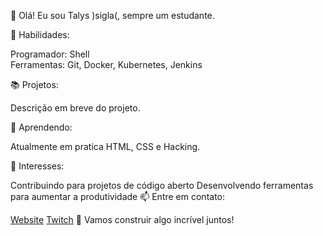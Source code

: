 👋 Olá! Eu sou Talys )sigla(, sempre um estudante.

🔧 Habilidades:

Programador: Shell<br>
Ferramentas: Git, Docker, Kubernetes, Jenkins

📚 Projetos:

Descrição em breve do projeto.

🌱 Aprendendo:

Atualmente em pratica HTML, CSS e Hacking.

🎯 Interesses:

Contribuindo para projetos de código aberto
Desenvolvendo ferramentas para aumentar a produtividade
📫 Entre em contato:

[Website](https://tsigla.github.io/site/)
[Twitch](https://www.twitch.tv/osigla)
🚀 Vamos construir algo incrível juntos!
